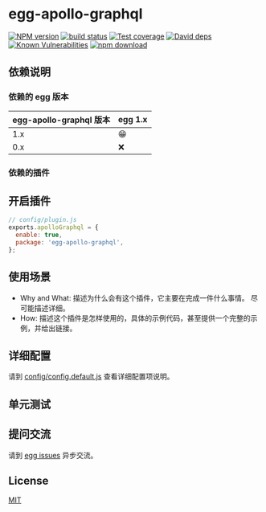 # egg-apollo-graphql

[![NPM version][npm-image]][npm-url]
[![build status][travis-image]][travis-url]
[![Test coverage][codecov-image]][codecov-url]
[![David deps][david-image]][david-url]
[![Known Vulnerabilities][snyk-image]][snyk-url]
[![npm download][download-image]][download-url]

[npm-image]: https://img.shields.io/npm/v/egg-apollo-graphql.svg?style=flat-square
[npm-url]: https://npmjs.org/package/egg-apollo-graphql
[travis-image]: https://img.shields.io/travis/eggjs/egg-apollo-graphql.svg?style=flat-square
[travis-url]: https://travis-ci.org/eggjs/egg-apollo-graphql
[codecov-image]: https://img.shields.io/codecov/c/github/eggjs/egg-apollo-graphql.svg?style=flat-square
[codecov-url]: https://codecov.io/github/eggjs/egg-apollo-graphql?branch=master
[david-image]: https://img.shields.io/david/eggjs/egg-apollo-graphql.svg?style=flat-square
[david-url]: https://david-dm.org/eggjs/egg-apollo-graphql
[snyk-image]: https://snyk.io/test/npm/egg-apollo-graphql/badge.svg?style=flat-square
[snyk-url]: https://snyk.io/test/npm/egg-apollo-graphql
[download-image]: https://img.shields.io/npm/dm/egg-apollo-graphql.svg?style=flat-square
[download-url]: https://npmjs.org/package/egg-apollo-graphql

<!--
Description here.
-->

## 依赖说明

### 依赖的 egg 版本

egg-apollo-graphql 版本 | egg 1.x
--- | ---
1.x | 😁
0.x | ❌

### 依赖的插件
<!--

如果有依赖其它插件，请在这里特别说明。如

- security
- multipart

-->

## 开启插件

```js
// config/plugin.js
exports.apolloGraphql = {
  enable: true,
  package: 'egg-apollo-graphql',
};
```

## 使用场景

- Why and What: 描述为什么会有这个插件，它主要在完成一件什么事情。
尽可能描述详细。
- How: 描述这个插件是怎样使用的，具体的示例代码，甚至提供一个完整的示例，并给出链接。

## 详细配置

请到 [config/config.default.js](config/config.default.js) 查看详细配置项说明。

## 单元测试

<!-- 描述如何在单元测试中使用此插件，例如 schedule 如何触发。无则省略。-->

## 提问交流

请到 [egg issues](https://github.com/eggjs/egg/issues) 异步交流。

## License

[MIT](LICENSE)
